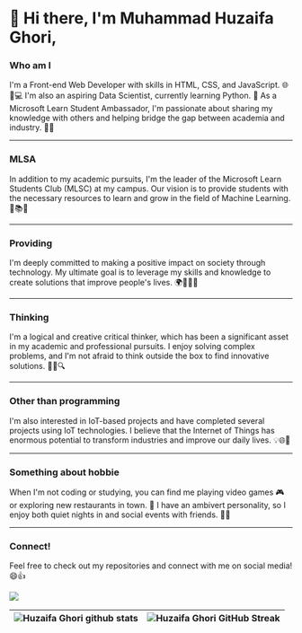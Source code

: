 # 👋 Hi there, I'm Muhammad Huzaifa Ghori,
### Who am I
I'm a Front-end Web Developer with skills in HTML, CSS, and JavaScript. 🌐🎨💻 I'm also an aspiring Data Scientist, currently learning Python. 🐍 As a Microsoft Learn Student Ambassador, I'm passionate about sharing my knowledge with others and helping bridge the gap between academia and industry. 🤝🚀
--------------------------                              ------------------------------
### MLSA
In addition to my academic pursuits, I'm the leader of the Microsoft Learn Students Club (MLSC) at my campus. Our vision is to provide students with the necessary resources to learn and grow in the field of Machine Learning. 🤖📚💡
- - - - - - - - - - - - - - - - - - - - - - - - - - - - - - - - - - - - - - - - - - - - - - - - - - - - - - - - - - - - - - - - - - - - - - - - - - - - - - - - - - - - -
### Providing
I'm deeply committed to making a positive impact on society through technology. My ultimate goal is to leverage my skills and knowledge to create solutions that improve people's lives. 🌍👨‍💻💡
- - - - - - - - - - - - - - - - - - - - - - - - - - - - - - - - - - - - - - - - - - - - - - - - - - - - - - - - - - - - - - - - - - - - - - - - - - - - - - - - - - - - -
### Thinking
I'm a logical and creative critical thinker, which has been a significant asset in my academic and professional pursuits. I enjoy solving complex problems, and I'm not afraid to think outside the box to find innovative solutions. 💭💡🔍
- - - - - - - - - - - - - - - - - - - - - - - - - - - - - - - - - - - - - - - - - - - - - - - - - - - - - - - - - - - - - - - - - - - - - - - - - - - - - - - - - - - - -
### Other than programming
I'm also interested in IoT-based projects and have completed several projects using IoT technologies. I believe that the Internet of Things has enormous potential to transform industries and improve our daily lives. 💡🌐🚀
- - - - - - - - - - - - - - - - - - - - - - - - - - - - - - - - - - - - - - - - - - - - - - - - - - - - - - - - - - - - - - - - - - - - - - - - - - - - - - - - - - - - -
### Something about hobbie
When I'm not coding or studying, you can find me playing video games 🎮 or exploring new restaurants in town. 🍴 I have an ambivert personality, so I enjoy both quiet nights in and social events with friends. 🎉👥
- - - - - - - - - - - - - - - - - - - - - - - - - - - - - - - - - - - - - - - - - - - - - - - - - - - - - - - - - - - - - - - - - - - - - - - - - - - - - - - - - - - - -
### Connect!
Feel free to check out my repositories and connect with me on social media! 😄👍

<!--- ------------------------------------------------------------------------------------------------------------------------------------------------------ -->
<!--- -- GitHub Stats ------------------------------------------------------------------------------------------------------------------------------------ -->
<!--- ------------------------------------------------------------------------------------------------------------------------------------------------------ -->
<img src="https://github-readme-activity-graph.cyclic.app/graph?username=Huzaifa1910&bg_color=161B22&color=9e9e9e&line=bababa&point=a76c6c&area=true&hide_border=true&hide_title=true" />

| ![Huzaifa Ghori github stats](https://github-readme-stats.vercel.app/api?username=Huzaifa1910&show_icons=true&theme=tokyonight&count_private=true) | ![Huzaifa Ghori GitHub Streak](https://github-readme-streak-stats.herokuapp.com/?user=Huzaifa1910&theme=tokyonight) |
| -- | -- |

